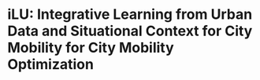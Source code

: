 # iLU: Integrative Learning from Urban Data and Situational Context for City Mobility for City Mobility Optimization
